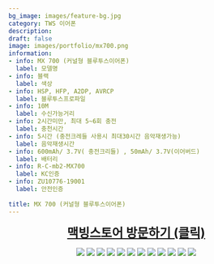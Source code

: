 ```yaml
---
bg_image: images/feature-bg.jpg
category: TWS 이어폰
description: 
draft: false
image: images/portfolio/mx700.png
information:
- info: MX 700 (커널형 블루투스이어폰)
  label: 모델명 
- info: 블랙
  label: 색상
- info: HSP, HFP, A2DP, AVRCP
  label: 블루투스프로파일
- info: 10M
  label: 수신가능거리
- info: 2시간미만, 최대 5~6회 충전
  label: 충천시간
- info: 5시간 (충전크레들 사용시 최대30시간 음악재생가능)
  label: 음악재생시간 
- info: 600mAh/ 3.7V( 충전크리들) , 50mAh/ 3.7V(이어버드)
  label: 배터리 
- info: R-C-mb2-MX700
  label: KC인증
- info: ZU10776-19001
  label: 안전인증
  
title: MX 700 (커널형 블루투스이어폰)
---
```


<a style='display: block; text-align: center; text-decoration:underline; font-size: 18pt' href="https://smartstore.naver.com/macbing/products/4552039257">**맥빙스토어 방문하기 (클릭)**</a>

<p align="center">
  <img src=/images/portfolio/01_860_01.jpg/>
  <img src=/images/portfolio/01_860_02.jpg/>
  <img src=/images/portfolio/01_860_03.jpg/>
  <img src=/images/portfolio/01_860_04.jpg/>
  <img src=/images/portfolio/01_860_05.jpg/>
  <img src=/images/portfolio/01_860_06.jpg/>
  <img src=/images/portfolio/01_860_07.jpg/>
  <img src=/images/portfolio/01_860_08.jpg/>
  <img src=/images/portfolio/01_860_09.jpg/>
  <img src=/images/portfolio/01_860_10.jpg/>
  <img src=/images/portfolio/01_860_11.jpg/>
  <img src=/images/portfolio/01_860_12.jpg/>
</p>
